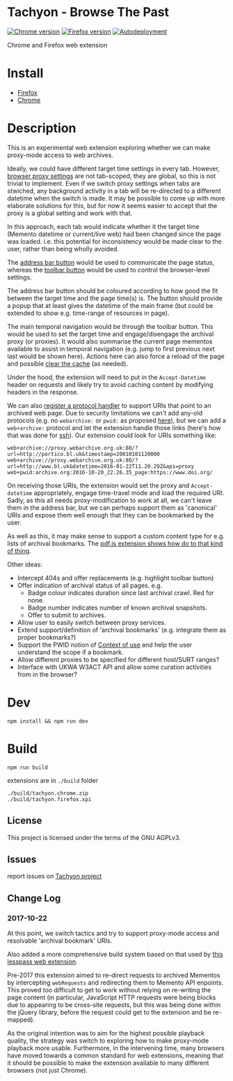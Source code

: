Tachyon - Browse The Past
=========================

[![Chrome version][badge-cws]][link-cws] [![Firefox version][badge-amo]][link-amo] [![Autodeployment][badge-travis]][link-travis]

  [badge-cws]: https://img.shields.io/chrome-web-store/v/XXX.svg?label=for%20chrome
  [badge-amo]: https://img.shields.io/amo/v/XXX.svg?label=for%20firefox
  [badge-travis]: https://img.shields.io/travis/ukwa/tachyon/master.svg?label=autodeployment
  [link-cws]: https://chrome.google.com/webstore/detail/XXX/XXX "Version published on Chrome Web Store"
  [link-amo]: https://addons.mozilla.org/en-US/firefox/addon/XXX/ "Version published on Mozilla Add-ons"
  [link-travis]: https://travis-ci.org/tachyon/webextension

Chrome and Firefox web extension

# Install

 * [Firefox](https://addons.mozilla.org/en-US/firefox/addon/XXX/)
 * [Chrome](https://chrome.google.com/webstore/detail/XXX/XXX)

# Description

This is an experimental web extension exploring whether we can make proxy-mode access to web archives.

Ideally, we could have different target time settings in every tab. However, [browser proxy settings](https://developer.mozilla.org/en-US/Add-ons/WebExtensions/API/proxy) are not tab-scoped, they are global, so this is not trivial to implement. Even if we switch proxy settings when tabs are stwiched, any background activity in a tab will be re-directed to a different datetime when the switch is made. It may be possible to come up with more elaborate solutions for this, but for now it seems easier to accept that the proxy is a global setting and work with that.

In this approach, each tab would indicate whether it the target time (Memento datetime or current/live web) had been changed since the page was loaded. i.e. this potential for inconsistency would be made clear to the user, rather than being wholly avoided.

The [address bar button](https://developer.mozilla.org/en-US/Add-ons/WebExtensions/user_interface/Page_actions) would be used to communicate the page status, whereas  the [toolbar button](https://developer.mozilla.org/en-US/Add-ons/WebExtensions/user_interface/Browser_action) would be used to control the browser-level settings.

The address bar button should be coloured according to how good the fit between the target time and the page time(s) is. The button should provide a popup that at least gives the datetime of the main frame (but could be extended to show e.g. time-range of resources in page).

The main temporal navigation would be through the toolbar button. This would be used to set the target time and engage/disengage the archival proxy (or proxies). It would also summarise the current page mementos available to assist in temporal navigation (e.g. jump to first previous next last would be shown here). Actions here can also force a reload of the page and possible [clear the cache](https://developer.mozilla.org/en-US/Add-ons/WebExtensions/API/browsingData/removeCache) (as needed).

Under the hood, the extension will need to put in the `Accept-Datetime` header on requests and likely try to avoid caching content by modifying headers in the response.

We can also [register a protocol handler](https://developer.mozilla.org/en-US/docs/Web/API/Navigator/registerProtocolHandler) to support URIs that point to an archived web page. Due to security limitations we can't add any-old protocols (e.g. no `webarchive:` or `pwid:` as proposed [here](https://github.com/ukwa/ukwa-player)), but we can add a `web+archive:` protocol and let the extension handle those links (here's how that was done for [ssh](https://chromium.googlesource.com/apps/libapps/+/master/nassh/js/nassh.js#222)). Our extension could look for URIs something like:

    web+archive://proxy.webarchive.org.uk:80/?url=http://portico.bl.uk&timestamp=20010101120000
    web+archive://proxy.webarchive.org.uk:80/?url=http://www.bl.uk&datetime=2016-01-22T11.20.29Z&api=proxy
    web+pwid:archive.org:2016-10-20_22.26.35_page:https://www.doi.org/
    
On receiving those URIs, the extension would set the proxy and `Accept-datetime` appropriately, engage time-travel mode and load the required URI. Sadly, as this all needs proxy-modification to work at all, we can't leave them in the address bar, but we can perhaps support them as 'canonical' URIs and expose them well enough that they can be bookmarked by the user.

As well as this, it may make sense to support a custom content type for e.g. lists of archival bookmarks. The [pdf.js extension shows how do to that kind of thing](https://stackoverflow.com/questions/27770677/chrome-extension-how-to-show-custom-ui-for-a-pdf-file).

Other ideas:

* Intercept 404s and offer replacements (e.g. highlight toolbar button)
* Offer indication of archival status of all pages. e.g.
    * Badge colour indicates duration since last archival crawl. Red for none.
    * Badge number indicates number of known archival snapshots.
    * Offer to submit to archives.
* Allow user to easily switch between proxy services.
* Extend support/definition of 'archival bookmarks' (e.g. integrate them as proper bookmarks?)
* Support the PWID notion of [Context of use](https://tools.ietf.org/html/draft-pwid-uri-specification-02#section-6) and help the user understand the scope if a bookmark.
* Allow different proxies to be specified for different host/SURT ranges?
* Interface with UKWA W3ACT API and allow some curation activities from in the browser?


# Dev

    npm install && npm run dev

# Build

    npm run build

extensions are in `./build` folder

    ./build/tachyon.chrome.zip
    ./build/tachyon.firefox.xpi


## License

This project is licensed under the terms of the GNU AGPLv3.


## Issues

report issues on [Tachyon project](https://github.com/ukwa/tachyon/issues)


Change Log
----------

### 2017-10-22 ###

At this point, we switch tactics and try to support proxy-mode access and resolvable 'archival bookmark' URIs.

Also added a more comprehensive build system based on that used by [this lesspass web extension](https://github.com/lesspass/webextension).

Pre-2017 this extension aimed to re-direct requests to archived Mementos by intercepting `webRequests` and redirecting them to Memento API enpoints. This proved too difficult to get to work without relying on re-writing the page content (in particular, JavaScript HTTP requests were being blocks due to appearing to be cross-site requests, but this was being done within the jQuery library, before the request could get to the extension and be re-mapped).

As the original intention was to aim for the highest possible playback quality, the strategy was switch to exploring how to make proxy-mode playback more usable. Furthermore, in the intervening time, many browsers have moved towards a common standard for web extensions, meaning that it should be possible to make the extension available to many different browsers (not just Chrome).